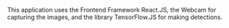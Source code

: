 This application uses the Frontend Framework React.JS, the Webcam for capturing the images, and the library TensorFlow.JS for making detections.
